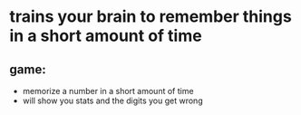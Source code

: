 # trains your brain to remember things in a short amount of time

## game:
  - memorize a number in a short amount of time
  - will show you stats and the digits you get wrong
